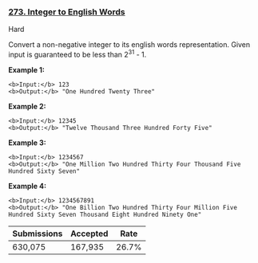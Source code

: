 ### [273. Integer to English Words](https://leetcode.com/problems/integer-to-english-words/)

Hard

Convert a non-negative integer to its english words representation. Given input is guaranteed to be less than 2<sup>31</sup> - 1.

__Example 1:__

```
<b>Input:</b> 123
<b>Output:</b> "One Hundred Twenty Three"
```

__Example 2:__

```
<b>Input:</b> 12345
<b>Output:</b> "Twelve Thousand Three Hundred Forty Five"
```

__Example 3:__

```
<b>Input:</b> 1234567
<b>Output:</b> "One Million Two Hundred Thirty Four Thousand Five Hundred Sixty Seven"
```

__Example 4:__

```
<b>Input:</b> 1234567891
<b>Output:</b> "One Billion Two Hundred Thirty Four Million Five Hundred Sixty Seven Thousand Eight Hundred Ninety One"
```

| Submissions    | Accepted     | Rate   |
| -------------- | ------------ | ------ |
| 630,075 | 167,935 | 26.7% |